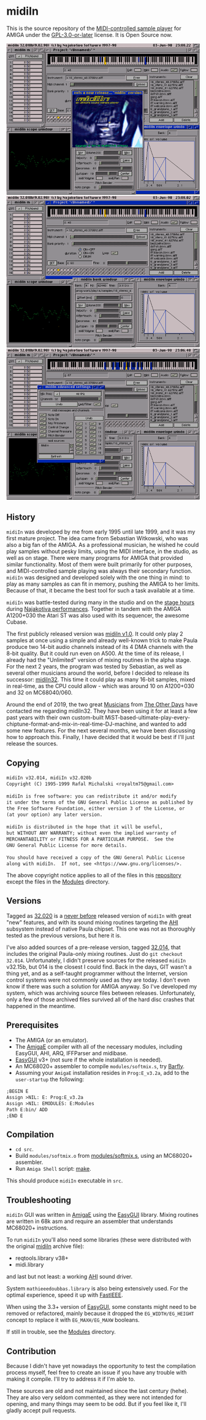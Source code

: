 midiIn
======

This is the source repository of the [MIDI-controlled sample player] for AMIGA under the [GPL-3.0-or-later](COPYING) license. It is Open Source now.

![midiIn32.010b Main](pics/QuickGrab.003.png)
![midiIn32.010b Project](pics/QuickGrab.002.png)
![midiIn32.010b Settings](pics/QuickGrab.001.png)

History
-------

`midiIn` was developed by me from early 1995 until late 1999, and it was my first mature project. The idea came from Sebastian Witkowski, who was also a big fan of the AMIGA. As a professional musician, he wished he could play samples without pesky limits, using the MIDI interface, in the studio, as well as on stage. There were many programs for AMIGA that provided similar functionality. Most of them were built primarily for other purposes, and MIDI-controlled sample playing was always their secondary function. `midiIn` was designed and developed solely with the one thing in mind: to play as many samples as can fit in memory, pushing the AMIGA to her limits. Because of that, it became the best tool for such a task available at a time.

`midiIn` was battle-tested during many in the studio and on the [stage hours](https://www.youtube.com/watch?v=fZkUvcbqcgg&list=PL23E3B9D150F8F020) during [Najakotiva performances](https://www.youtube.com/watch?v=cOjqpoVyNVs&lc=Ugw2RlhaID3FPzMIYZ14AaABAg). Together in tandem with the AMIGA A1200+030 the Atari ST was also used with its sequencer, the awesome Cubase.

The first publicly released version was [midiIn v1.0](https://aminet.net/package/mus/midi/midiIn). It could only play 2 samples at once using a simple and already well-known trick to make Paula produce two 14-bit audio channels instead of its 4 DMA channels with the 8-bit quality. But it could run even on A500. At the time of its release, I already had the "Unlimited" version of mixing routines in the alpha stage. For the next 2 years, the program was tested by Sebastian, as well as several other musicians around the world, before I decided to release its successor: [midiIn32](https://aminet.net/package/mus/midi/midiIn32). This time it could play as many 16-bit samples, mixed in real-time, as the CPU could allow - which was around 10 on A1200+030 and 32 on MC68040/060.

Around the end of 2019, the two great [Musicians](https://twitter.com/_Adoru_/status/997923877224370176) from [The Other Days](http://theotherdays.net/) have contacted me regarding midiIn32. They have been using it for at least a few past years with their own custom-built MiST-based-ultimate-play-every-chiptune-format-and-mix-in-real-time-DJ-machine, and wanted to add some new features. For the next several months, we have been discussing how to approach this. Finally, I have decided that it would be best if I'll just release the sources.


Copying
-------

    midiIn v32.014, midiIn v32.020b
    Copyright (C) 1995-1999 Rafal Michalski <royaltm75@gmail.com>

    midiIn is free software: you can redistribute it and/or modify
    it under the terms of the GNU General Public License as published by
    the Free Software Foundation, either version 3 of the License, or
    (at your option) any later version.

    midiIn is distributed in the hope that it will be useful,
    but WITHOUT ANY WARRANTY; without even the implied warranty of
    MERCHANTABILITY or FITNESS FOR A PARTICULAR PURPOSE.  See the
    GNU General Public License for more details.

    You should have received a copy of the GNU General Public License
    along with midiIn.  If not, see <https://www.gnu.org/licenses/>.

The above copyright notice applies to all of the files in this [repository](https://github.com/royaltm/Amiga-midiIn) except the files in the [Modules](Modules/) directory.


Versions
--------

Tagged as [32.020] is a [never before](Dokumentacja/News) released version of `midiIn` with great "new" features, and with its sound mixing routines targeting the [AHI] subsystem instead of native Paula chipset. This one was not as thoroughly tested as the previous versions, but here it is.

I've also added sources of a pre-release version, tagged [32.014], that includes the original Paula-only mixing routines. Just do `git checkout 32.014`. Unfortunately, I didn't preserve sources for the released `midiIn` v32.15b, but 014 is the closest I could find. Back in the days, GIT wasn't a thing yet, and as a self-taught programmer without the Internet, version control systems were not commonly used as they are today. I don't even know if there was such a solution for AMIGA anyway. So I've developed my system, which was archiving source files between releases. Unfortunately, only a few of those archived files survived all of the hard disc crashes that happened in the meantime.


Prerequisites
-------------

* The AMIGA (or an emulator).
* The [AmigaE] compiler with all of the necessary modules, including EasyGUI, AHI, ARQ, IFFParser and midibase.
* [EasyGUI] v3+ (not sure if the whole installation is needed).
* An MC68020+ assembler to compile `modules/softmix.s`, try [Barfly].
* Assuming your `AmigaE` installation resides in `Prog:E_v3.2a`, add to the `user-startup` the following:

```
;BEGIN E
Assign >NIL: E: Prog:E_v3.2a
Assign >NIL: EMODULES: E:Modules
Path E:bin/ ADD
;END E
```


Compilation
-----------

* `cd src`.
* Build `modules/softmix.o` from [modules/softmix.s](src/modules/softmix.s), using an MC68020+ assembler.
* Run `Amiga Shell` script: [make](src/make).

This should produce `midiIn` executable in `src`.


Troubleshooting
---------------

`midiIn` GUI was written in [AmigaE] using the [EasyGUI] library. Mixing routines are written in 68k asm and require an assembler that understands MC68020+ instructions.

To run `midiIn` you'll also need some libraries (these were distributed with the original [midiIn] archive file):

* reqtools.library v38+
* midi.library

and last but not least: a working [AHI] sound driver.

System `mathieeedoubbas.library` is also being extensively used. For the optimal experience, speed it up with [FastIEEE].

When using the 3.3+ version of [EasyGUI], some constants might need to be removed or refactored, mainly because it dropped the `EG_WIDTH/EG_HEIGHT` concept to replace it with `EG_MAXH/EG_MAXW` booleans.

If still in trouble, see the [Modules](Modules/) directory.


Contribution
------------

Because I didn't have yet nowadays the opportunity to test the compilation process myself, feel free to create an issue if you have any trouble with making it compile. I'll try to address it if I'm able to.

These sources are old and not maintained since the last century (hehe). They are also very seldom commented, as they were not intended for opening, and many things may seem to be odd. But if you feel like it, I'll gladly accept pull requests.


[midiIn]: http://aminet.net/mus/midi/midiIn32.lha
[MIDI-controlled sample player]: https://aminet.net/package/mus/midi/midiIn32
[AmigaE]: http://strlen.com/amiga-e/
[EasyGUI]: https://aminet.net/package/dev/e/EasyGUI_v33b3
[AHI]: https://aminet.net/search?query=AHI
[FastIEEE]: https://aminet.net/package/util/sys/FastIEEE
[Barfly]: http://aminet.net/package/dev/asm/BarflyDisk2_00
[32.014]: https://github.com/royaltm/Amiga-midiIn/tree/32.014
[32.020]: https://github.com/royaltm/Amiga-midiIn/tree/32.020

